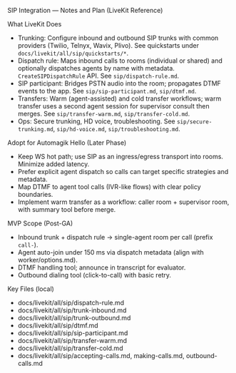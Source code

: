 SIP Integration — Notes and Plan (LiveKit Reference)

What LiveKit Does
- Trunking: Configure inbound and outbound SIP trunks with common providers (Twilio, Telnyx, Wavix, Plivo). See quickstarts under `docs/livekit/all/sip/quickstarts/*`.
- Dispatch rule: Maps inbound calls to rooms (individual or shared) and optionally dispatches agents by name with metadata. `CreateSIPDispatchRule` API. See `sip/dispatch-rule.md`.
- SIP participant: Bridges PSTN audio into the room; propagates DTMF events to the app. See `sip/sip-participant.md`, `sip/dtmf.md`.
- Transfers: Warm (agent-assisted) and cold transfer workflows; warm transfer uses a second agent session for supervisor consult then merges. See `sip/transfer-warm.md`, `sip/transfer-cold.md`.
- Ops: Secure trunking, HD voice, troubleshooting. See `sip/secure-trunking.md`, `sip/hd-voice.md`, `sip/troubleshooting.md`.

Adopt for Automagik Hello (Later Phase)
- Keep WS hot path; use SIP as an ingress/egress transport into rooms. Minimize added latency.
- Prefer explicit agent dispatch so calls can target specific strategies and metadata.
- Map DTMF to agent tool calls (IVR-like flows) with clear policy boundaries.
- Implement warm transfer as a workflow: caller room + supervisor room, with summary tool before merge.

MVP Scope (Post-GA)
- Inbound trunk + dispatch rule → single-agent room per call (prefix `call-`).
- Agent auto-join under 150 ms via dispatch metadata (align with worker/options.md).
- DTMF handling tool; announce in transcript for evaluator.
- Outbound dialing tool (click-to-call) with basic retry.

Key Files (local)
- docs/livekit/all/sip/dispatch-rule.md
- docs/livekit/all/sip/trunk-inbound.md
- docs/livekit/all/sip/trunk-outbound.md
- docs/livekit/all/sip/dtmf.md
- docs/livekit/all/sip/sip-participant.md
- docs/livekit/all/sip/transfer-warm.md
- docs/livekit/all/sip/transfer-cold.md
- docs/livekit/all/sip/accepting-calls.md, making-calls.md, outbound-calls.md

